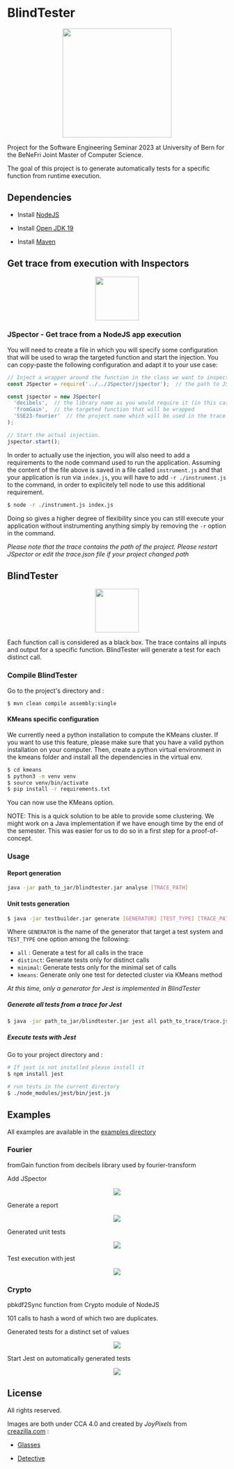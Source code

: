 # BlindTester

<p align="center">
    <img 
    src="https://creazilla-store.fra1.digitaloceanspaces.com/emojis/46374/sunglasses-emoji-clipart-md.png" 
    width="250" 
    height="250">
</p>

Project for the Software Engineering Seminar 2023 at University of Bern for the BeNeFri Joint Master of Computer Science.

The goal of this project is to generate automatically tests for a specific function from runtime execution.

## Dependencies

- Install [NodeJS](https://nodejs.org/)

- Install [Open JDK 19](https://jdk.java.net/19/)

- Install [Maven](https://maven.apache.org/)

## Get trace from execution with Inspectors

<p align="center">
    <img 
        src="https://creazilla-store.fra1.digitaloceanspaces.com/emojis/48141/detective-emoji-clipart-md.png" 
        width="100" 
        height="100">
</p>

### JSpector - Get trace from a NodeJS app execution

You will need to create a file in which you will specify some configuration that will be used to wrap the targeted function and start the injection. You can copy-paste the following configuration and adapt it to your use case:

``` javascript
// Inject a wrapper around the function in the class we want to inspect.
const JSpector = require('../../JSpector/jspector');  // the path to JSpector library.

const jspector = new JSpector(
  'decibels',  // the library name as you would require it (in this case the require would be "require('decibels')")
  'fromGain',  // the targeted function that will be wrapped
  'SSE23-fourier'  // the project name which will be used in the trace file.
);

// Start the actual injection.
jspector.start();
```

In order to actually use the injection, you will also need to add a requirements to the node command used to run the application. Assuming the content of the file above is saved in a file called `instrument.js` and that your application is run via `index.js`, you will have to add `-r ./instrument.js` to the command, in order to explicitely tell node to use this additional requirement.

```sh
$ node -r ./instrument.js index.js  
```

Doing so gives a higher degree of flexibility since you can still execute your application without instrumenting anything simply by removing the `-r` option in the command.

*Please note that the trace contains the path of the project. Please restart JSpector or edit the trace.json file if your project changed path*

## BlindTester

<p align="center">
    <img 
    src="https://creazilla-store.fra1.digitaloceanspaces.com/emojis/46374/sunglasses-emoji-clipart-md.png" 
    width="100" 
    height="100">
</p>

Each function call is considered as a black box. The trace contains all inputs and output for a specific function. BlindTester will generate a test for each distinct call.

### Compile BlindTester

Go to the project's directory and : 

``` sh
$ mvn clean compile assembly:single
```

#### KMeans specific configuration
We currently need a python installation to compute the KMeans cluster. If you want to use this feature, please make sure that you have a valid python installation on your computer. Then, create a python virtual environment in the kmeans folder and install all the dependencies in the virtual env.

``` sh
$ cd kmeans
$ python3 -m venv venv
$ source venv/bin/activate
$ pip install -r requirements.txt
```

You can now use the KMeans option.

NOTE: This is a quick solution to be able to provide some clustering. We might work on a Java implementation if we have enough time by the end of the semester. This was easier for us to do so in a first step for a proof-of-concept.

### Usage 

#### Report generation

``` sh
java -jar path_to_jar/blindtester.jar analyse [TRACE_PATH]
```

#### Unit tests generation

``` sh
$ java -jar testbuilder.jar generate [GENERATOR] [TEST_TYPE] [TRACE_PATH]
```

Where `GENERATOR` is the name of the generator that target a test system and `TEST_TYPE` one option among the following:

- `all` : Generate a test for all calls in the trace
- `distinct`: Generate tests only for distinct calls
- `minimal`: Generate tests only for the minimal set of calls
- `kmeans`: Generate only one test for detected cluster via KMeans method

*At this time, only a generator for Jest is implemented in BlindTester*

##### Generate all tests from a trace for Jest

``` sh
$ java -jar path_to_jar/blindtester.jar jest all path_to_trace/trace.json
```

##### Execute tests with Jest

Go to your project directory and : 

``` sh
# If jest is not installed please install it
$ npm install jest

# run tests in the current directory
$ ./node_modules/jest/bin/jest.js
```

## Examples

All examples are available in the [examples directory](examples/)

### Fourier

fromGain function from decibels library used by fourier-transform

Add JSpector

<p align="center">
    <img 
    src="./docs/images/fourier_jspector.png">
</p>

Generate a report

<p align="center">
    <img 
    src="./docs/images/fourier_report.png">
</p>

Generated unit tests

<p align="center">
    <img 
    src="./docs/images/fourier_tests.png">
</p>

Test execution with jest

<p align="center">
    <img 
    src="./docs/images/fourier_jest.png">
</p>

### Crypto

pbkdf2Sync function from Crypto module of NodeJS

101 calls to hash a word of which two are duplicates.

Generated tests for a distinct set of values

<p align="center">
    <img 
    src="./docs/images/crypto_generation.png">
</p>

Start Jest on automatically generated tests

<p align="center">
    <img 
    src="./docs/images/crypto_jest.png">
</p>

## License

All rights reserved.

Images are both under CCA 4.0 and created by *JoyPixels* from [creazilla.com](https://creazilla.com) :

- [Glasses](https://creazilla.com/nodes/46374-sunglasses-emoji-clipart)

- [Detective](https://creazilla.com/nodes/48141-detective-emoji-clipart)
